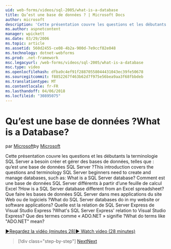 ```yaml
---
uid: web-forms/videos/sql-2005/what-is-a-database
title: Qu’est une base de données ? | Microsoft Docs
author: microsoft
description: 'Cette présentation couvre les questions et les débutants la terminologie SQL Server a besoin créer et gérer des bases de données, telles que : qu’est une base de données SQL Server ? Comment faire...'
ms.author: aspnetcontent
manager: wpickett
ms.date: 03/29/2006
ms.topic: article
ms.assetid: 560d2455-ce08-4b2a-900d-7e9ccf82e048
ms.technology: dotnet-webforms
ms.prod: .net-framework
msc.legacyurl: /web-forms/videos/sql-2005/what-is-a-database
msc.type: video
ms.openlocfilehash: dfba9c4ef91f28870558044431043ec39fe50678
ms.sourcegitcommit: f8852267f463b62d7f975e56bea9aa3f68fbbdeb
ms.translationtype: MT
ms.contentlocale: fr-FR
ms.lasthandoff: 04/06/2018
ms.locfileid: "30895075"
---
```

<a name="what-is-a-database"></a><span data-ttu-id="b2776-105">Qu’est une base de données ?</span><span class="sxs-lookup"><span data-stu-id="b2776-105">What is a Database?</span></span>
====================
<span data-ttu-id="b2776-106">par [Microsoft](https://github.com/microsoft)</span><span class="sxs-lookup"><span data-stu-id="b2776-106">by [Microsoft](https://github.com/microsoft)</span></span>

<span data-ttu-id="b2776-107">Cette présentation couvre les questions et les débutants la terminologie SQL Server a besoin créer et gérer des bases de données, telles que : qu’est une base de données SQL Server ?</span><span class="sxs-lookup"><span data-stu-id="b2776-107">This introduction covers the questions and terminology SQL Server beginners need to create and manage databases, such as: What is a SQL Server database?</span></span> <span data-ttu-id="b2776-108">Comment est une base de données SQL Server différents à partir d’une feuille de calcul Excel ?</span><span class="sxs-lookup"><span data-stu-id="b2776-108">How is a SQL Server database different from an Excel spreadsheet?</span></span> <span data-ttu-id="b2776-109">Que faire les bases de données SQL Server dans mes applications du site Web ou de logiciels ?</span><span class="sxs-lookup"><span data-stu-id="b2776-109">What do SQL Server databases do in my website or software applications?</span></span> <span data-ttu-id="b2776-110">Quelle est la relation de SQL Server Express de Visual Studio Express ?</span><span class="sxs-lookup"><span data-stu-id="b2776-110">What's SQL Server Express' relation to Visual Studio Express?</span></span> <span data-ttu-id="b2776-111">Que des termes comme « ADO.NET » signifie ?</span><span class="sxs-lookup"><span data-stu-id="b2776-111">What do terms like "ADO.NET" mean?</span></span>

[<span data-ttu-id="b2776-112">&#9654;Regardez la vidéo (minutes 28)</span><span class="sxs-lookup"><span data-stu-id="b2776-112">&#9654; Watch video (28 minutes)</span></span>](https://channel9.msdn.com/Blogs/ASP-NET-Site-Videos/what-is-a-database)

> [!div class="step-by-step"]
> [<span data-ttu-id="b2776-113">Next</span><span class="sxs-lookup"><span data-stu-id="b2776-113">Next</span></span>](understanding-database-tables-and-records.md)
